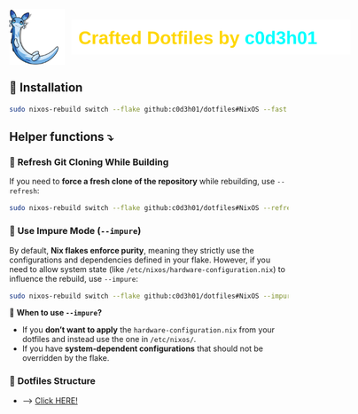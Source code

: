 <div style="display: flex; align-items: center;">
    <img src="assets/chillet.png" height="100"/>
    <img src="assets/glow-text.svg" alt="Crafted Dotfiles by c0d3h01" style="margin-left: 12px;"/>
</div>

## 📂 **Installation**
```bash
sudo nixos-rebuild switch --flake github:c0d3h01/dotfiles#NixOS --fast
```

## **Helper functions ⤵**

### 🔄 **Refresh Git Cloning While Building**
If you need to **force a fresh clone of the repository** while rebuilding, use `--refresh`:
```bash
sudo nixos-rebuild switch --flake github:c0d3h01/dotfiles#NixOS --refresh
```

### 🚀 **Use Impure Mode (`--impure`)**
By default, **Nix flakes enforce purity**, meaning they strictly use the configurations and dependencies defined in your flake. However, if you need to allow system state (like `/etc/nixos/hardware-configuration.nix`) to influence the rebuild, use `--impure`:
```bash
sudo nixos-rebuild switch --flake github:c0d3h01/dotfiles#NixOS --impure
```
🔹 **When to use `--impure`?**  
- If you **don’t want to apply** the `hardware-configuration.nix` from your dotfiles and instead use the one in `/etc/nixos/`.  
- If you have **system-dependent configurations** that should not be overridden by the flake.  

### 📁 **Dotfiles Structure**
- ⟶ [Click HERE!](https://github.com/c0d3h01/dotfiles/blob/main/structure.md)
